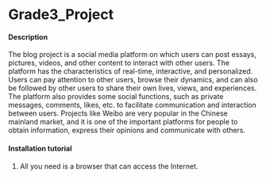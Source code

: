 # Grade3_Project

#### Description

The blog project is a social media platform on which users can post essays, pictures, videos, and other content to interact with other users. The platform has the characteristics of real-time, interactive, and personalized. Users can pay attention to other users, browse their dynamics, and can also be followed by other users to share their own lives, views, and experiences. The platform also provides some social functions, such as private messages, comments, likes, etc. to facilitate communication and interaction between users. Projects like Weibo are very popular in the Chinese mainland market, and it is one of the important platforms for people to obtain information, express their opinions and communicate with others.

#### Installation tutorial

1. All you need is a browser that can access the Internet.